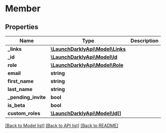 # Member

## Properties
Name | Type | Description | Notes
------------ | ------------- | ------------- | -------------
**_links** | [**\LaunchDarklyApi\Model\Links**](Links.md) |  | [optional] 
**_id** | [**\LaunchDarklyApi\Model\Id**](Id.md) |  | [optional] 
**role** | [**\LaunchDarklyApi\Model\Role**](Role.md) |  | [optional] 
**email** | **string** |  | [optional] 
**first_name** | **string** |  | [optional] 
**last_name** | **string** |  | [optional] 
**_pending_invite** | **bool** |  | [optional] 
**is_beta** | **bool** |  | [optional] 
**custom_roles** | [**\LaunchDarklyApi\Model\Id[]**](Id.md) |  | [optional] 

[[Back to Model list]](../README.md#documentation-for-models) [[Back to API list]](../README.md#documentation-for-api-endpoints) [[Back to README]](../README.md)


